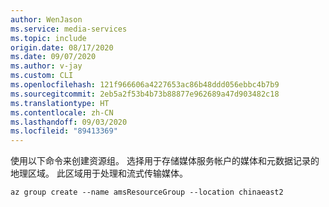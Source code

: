 ```yaml
---
author: WenJason
ms.service: media-services
ms.topic: include
origin.date: 08/17/2020
ms.date: 09/07/2020
ms.author: v-jay
ms.custom: CLI
ms.openlocfilehash: 121f966606a4227653ac86b48ddd056ebbc4b7b9
ms.sourcegitcommit: 2eb5a2f53b4b73b88877e962689a47d903482c18
ms.translationtype: HT
ms.contentlocale: zh-CN
ms.lasthandoff: 09/03/2020
ms.locfileid: "89413369"
---
```

<!-- Create a resource group -->

使用以下命令来创建资源组。 选择用于存储媒体服务帐户的媒体和元数据记录的地理区域。 此区域用于处理和流式传输媒体。

```azurecli
az group create --name amsResourceGroup --location chinaeast2
```
